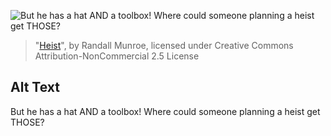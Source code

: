 ![But he has a hat AND a toolbox! Where could someone planning a heist get THOSE?](https://imgs.xkcd.com/comics/heist.png)
> "[Heist](https://xkcd.com/2077/)", by Randall Munroe, licensed under Creative Commons Attribution-NonCommercial 2.5 License

## Alt Text
But he has a hat AND a toolbox! Where could someone planning a heist get THOSE?
